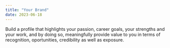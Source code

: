```yaml
---
title: "Your Brand"
date: 2023-06-18
---
```

Build a profile that highlights your passion, career goals, your strengths and your work, and by doing so, meaningfully provide value to you in terms of recognition, oportunities, credibility as well as exposure.

